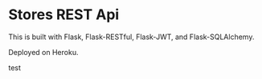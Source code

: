 # Stores REST Api

This is built with Flask, Flask-RESTful, Flask-JWT, and Flask-SQLAlchemy.

Deployed on Heroku.

test
